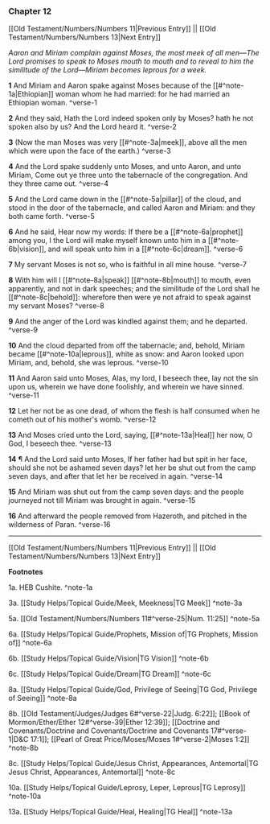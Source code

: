 ### Chapter 12

[[Old Testament/Numbers/Numbers 11|Previous Entry]]  ||  [[Old Testament/Numbers/Numbers 13|Next Entry]]

*Aaron and Miriam complain against Moses, the most meek of all men—The Lord promises to speak to Moses mouth to mouth and to reveal to him the similitude of the Lord—Miriam becomes leprous for a week.*

**1**  And Miriam and Aaron spake against Moses because of the [[#^note-1a|Ethiopian]] woman whom he had married: for he had married an Ethiopian woman. ^verse-1

**2**  And they said, Hath the Lord indeed spoken only by Moses? hath he not spoken also by us? And the Lord heard it. ^verse-2

**3**  (Now the man Moses was very [[#^note-3a|meek]], above all the men which were upon the face of the earth.) ^verse-3

**4**  And the Lord spake suddenly unto Moses, and unto Aaron, and unto Miriam, Come out ye three unto the tabernacle of the congregation. And they three came out. ^verse-4

**5**  And the Lord came down in the [[#^note-5a|pillar]] of the cloud, and stood in the door of the tabernacle, and called Aaron and Miriam: and they both came forth. ^verse-5

**6**  And he said, Hear now my words: If there be a [[#^note-6a|prophet]] among you, I the Lord will make myself known unto him in a [[#^note-6b|vision]], and will speak unto him in a [[#^note-6c|dream]]. ^verse-6

**7**  My servant Moses is not so, who is faithful in all mine house. ^verse-7

**8**  With him will I [[#^note-8a|speak]] [[#^note-8b|mouth]] to mouth, even apparently, and not in dark speeches; and the similitude of the Lord shall he [[#^note-8c|behold]]: wherefore then were ye not afraid to speak against my servant Moses? ^verse-8

**9**  And the anger of the Lord was kindled against them; and he departed. ^verse-9

**10**  And the cloud departed from off the tabernacle; and, behold, Miriam became [[#^note-10a|leprous]], white as snow: and Aaron looked upon Miriam, and, behold, she was leprous. ^verse-10

**11**  And Aaron said unto Moses, Alas, my lord, I beseech thee, lay not the sin upon us, wherein we have done foolishly, and wherein we have sinned. ^verse-11

**12**  Let her not be as one dead, of whom the flesh is half consumed when he cometh out of his mother's womb. ^verse-12

**13**  And Moses cried unto the Lord, saying, [[#^note-13a|Heal]] her now, O God, I beseech thee. ^verse-13

**14**  ¶ And the Lord said unto Moses, If her father had but spit in her face, should she not be ashamed seven days? let her be shut out from the camp seven days, and after that let her be received in again. ^verse-14

**15**  And Miriam was shut out from the camp seven days: and the people journeyed not till Miriam was brought in again. ^verse-15

**16**  And afterward the people removed from Hazeroth, and pitched in the wilderness of Paran. ^verse-16


---
[[Old Testament/Numbers/Numbers 11|Previous Entry]]  ||  [[Old Testament/Numbers/Numbers 13|Next Entry]]


**Footnotes**


1a. HEB Cushite. ^note-1a

3a. [[Study Helps/Topical Guide/Meek, Meekness|TG Meek]] ^note-3a

5a. [[Old Testament/Numbers/Numbers 11#^verse-25|Num. 11:25]] ^note-5a

6a. [[Study Helps/Topical Guide/Prophets, Mission of|TG Prophets, Mission of]] ^note-6a

6b. [[Study Helps/Topical Guide/Vision|TG Vision]] ^note-6b

6c. [[Study Helps/Topical Guide/Dream|TG Dream]] ^note-6c

8a. [[Study Helps/Topical Guide/God, Privilege of Seeing|TG God, Privilege of Seeing]] ^note-8a

8b. [[Old Testament/Judges/Judges 6#^verse-22|Judg. 6:22]]; [[Book of Mormon/Ether/Ether 12#^verse-39|Ether 12:39]]; [[Doctrine and Covenants/Doctrine and Covenants/Doctrine and Covenants 17#^verse-1|D&C 17:1]]; [[Pearl of Great Price/Moses/Moses 1#^verse-2|Moses 1:2]] ^note-8b

8c. [[Study Helps/Topical Guide/Jesus Christ, Appearances, Antemortal|TG Jesus Christ, Appearances, Antemortal]] ^note-8c

10a. [[Study Helps/Topical Guide/Leprosy, Leper, Leprous|TG Leprosy]] ^note-10a

13a. [[Study Helps/Topical Guide/Heal, Healing|TG Heal]] ^note-13a
